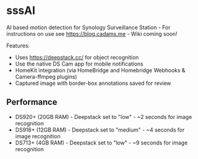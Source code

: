 # sssAI
AI based motion detection for Synology Surveillance Station - For instructions on use see https://blog.cadams.me - Wiki coming soon!

Features:
* Uses https://deepstack.cc/ for object recognition
* Use the native DS Cam app for mobile notifications
* HomeKit integration (via HomeBridge and Homebridge Webhooks & Camera-ffmpeg plugins)
* Captured image with border-box annotations saved for review


## Performance 
* DS920+ (20GB RAM) - Deepstack set to "low" - ~2 seconds for image recognition 
* DS918+ (12GB RAM) - Deepstack set to "medium" - ~4 seconds for image recognition
* DS713+ (4GB RAM) - Deepstack set to "low" - ~9 seconds for image recognition 

